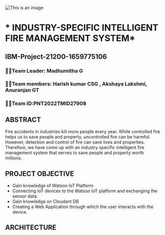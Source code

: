 ![This is an image](https://user-images.githubusercontent.com/113886885/201464675-de2148ba-70e6-44b3-8a1b-4c29c09ad3c3.png)
# * INDUSTRY-SPECIFIC INTELLIGENT FIRE MANAGEMENT SYSTEM*
## IBM-Project-21200-1659775106
### :man_student:Team Leader: Madhumitha G
### :man_student:Team members: Harish kumar CSG , Akshaya Lakshmi, Anuranjan GT
### :man_student:Team ID:PNT2022TMID27908
## ABSTRACT
Fire accidents in industries kill more people every year. While controlled fire helps us to save people and property, uncontrolled fire can be harmful. However, detection and control of fire can save lives and properties. Therefore, we have come up with an industry specific intelligent fire management system that serves to save people and property worth millions.
## PROJECT OBJECTIVE
* Gain knowledge of Watson IoT Platform
* Connecting IoT devices to the Watson IoT platform and exchanging the sensor data.
* Gain knowledge on Cloudant DB
* Creating a Web Application through which the user interacts with the device.
## ARCHITECTURE
